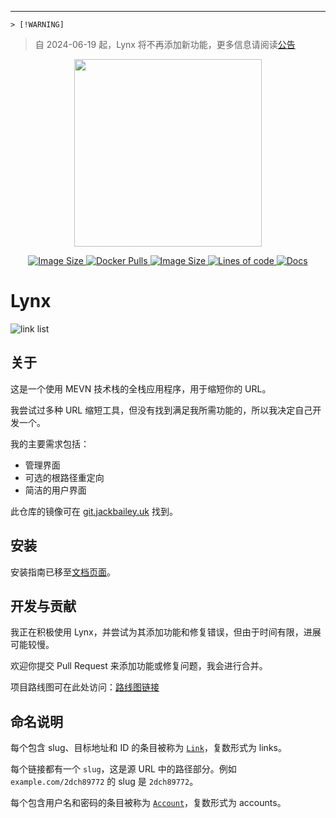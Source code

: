 ---
    > [!WARNING]  
> 自 2024-06-19 起，Lynx 将不再添加新功能，更多信息请阅读[公告](https://github.com/Lynx-Shortener/Lynx/discussions/155)

<p align="center">
<img alt="" src="frontend/public/logo.png" height="300px">
</p>
<p align="center">
<a href="https://hub.docker.com/r/jackbailey/lynx">
    <img alt="Image Size" src="https://img.shields.io/docker/image-size/jackbailey/lynx?label=docker%20image%20size">
</a>
<a href="https://hub.docker.com/r/jackbailey/lynx">
    <img alt="Docker Pulls" src="https://img.shields.io/docker/pulls/jackbailey/lynx?label=docker%20pulls">
</a>
<a href="https://github.com/Lynx-Shortener/Lynx">
    <img alt="Image Size" src="https://img.shields.io/github/license/jackbailey/lynx?label=license">
</a>
<a href="https://github.com/Lynx-Shortener/Lynx">
    <img alt="Lines of code" src="https://www.aschey.tech/tokei/github/JackBailey/Lynx?category=code">
</a>
<a href="https://docs.getlynx.dev">
    <img alt="Docs" src="https://img.shields.io/badge/read%20the-docs-blue">
</a>
</p>

# Lynx

![link list](https://cdn.jackbailey.dev/screenshots/lynx.png)

## 关于

这是一个使用 MEVN 技术栈的全栈应用程序，用于缩短你的 URL。

我尝试过多种 URL 缩短工具，但没有找到满足我所需功能的，所以我决定自己开发一个。

我的主要需求包括：

- 管理界面
- 可选的根路径重定向
- 简洁的用户界面

此仓库的镜像可在 [git.jackbailey.uk](https://git.jackbailey.uk/Lynx-Shortener/Lynx) 找到。

## 安装

安装指南已移至[文档页面](https://docs.getlynx.dev/installation/installation)。

## 开发与贡献

我正在积极使用 Lynx，并尝试为其添加功能和修复错误，但由于时间有限，进展可能较慢。

欢迎你提交 Pull Request 来添加功能或修复问题，我会进行合并。

项目路线图可在此处访问：[路线图链接](https://github.com/orgs/Lynx-Shortener/projects/2)

## 命名说明

每个包含 slug、目标地址和 ID 的条目被称为 [`Link`](src/db/models/link.js)，复数形式为 links。

每个链接都有一个 `slug`，这是源 URL 中的路径部分。例如 `example.com/2dch89772` 的 slug 是 `2dch89772`。

每个包含用户名和密码的条目被称为 [`Account`](src/db/models/account.js)，复数形式为 accounts。